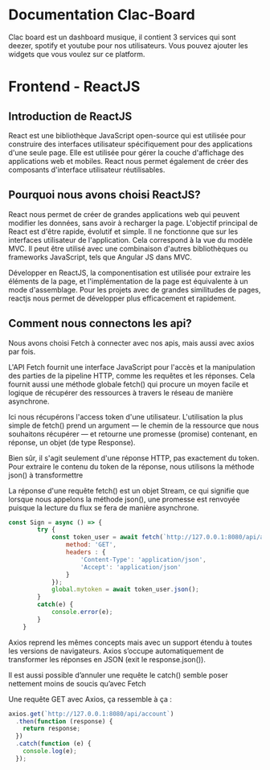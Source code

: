 # Documentation Clac-Board

Clac board est un dashboard musique, il contient 3 services qui sont deezer, spotify et youtube pour nos utilisateurs. Vous pouvez ajouter les widgets que vous voulez sur ce platform.
<br/>

# Frontend - ReactJS
## Introduction de ReactJS
React est une bibliothèque JavaScript open-source qui est utilisée pour construire des interfaces utilisateur spécifiquement pour des applications d'une seule page. Elle est utilisée pour gérer la couche d'affichage des applications web et mobiles. React nous permet également de créer des composants d'interface utilisateur réutilisables.
<br/>
## Pourquoi nous avons choisi ReactJS?
React nous permet de créer de grandes applications web qui peuvent modifier les données, sans avoir à recharger la page. L'objectif principal de React est d'être rapide, évolutif et simple. Il ne fonctionne que sur les interfaces utilisateur de l'application. Cela correspond à la vue du modèle MVC. Il peut être utilisé avec une combinaison d'autres bibliothèques ou frameworks JavaScript, tels que Angular JS dans MVC.

Développer en ReactJS, la componentisation est utilisée pour extraire les éléments de la page, et l'implémentation de la page est équivalente à un mode d'assemblage. Pour les projets avec de grandes similitudes de pages, reactjs nous permet de développer plus efficacement et rapidement.
<br/>
## Comment nous connectons les api?
Nous avons choisi Fetch à connecter avec nos apis, mais aussi avec axios par fois.

L'API Fetch fournit une interface JavaScript pour l'accès et la manipulation des parties de la pipeline HTTP, comme les requêtes et les réponses. Cela fournit aussi une méthode globale fetch() qui procure un moyen facile et logique de récupérer des ressources à travers le réseau de manière asynchrone.

Ici nous récupérons l'access token d'une utilisateur. L'utilisation la plus simple de fetch() prend un argument — le chemin de la ressource que nous souhaitons récupérer — et retourne une promesse (promise) contenant, en réponse, un objet (de type Response).

Bien sûr, il s'agit seulement d'une réponse HTTP, pas exactement du token. Pour extraire le contenu du token de la réponse, nous utilisons la méthode json() à transformettre

La réponse d'une requête fetch() est un objet Stream, ce qui signifie que lorsque nous appelons la méthode json(), une promesse est renvoyée puisque la lecture du flux se fera de manière asynchrone.

```js
const Sign = async () => { 
        try {
            const token_user = await fetch(`http://127.0.0.1:8080/api/account?username=${username}&password=${pwd}`, {
                method: 'GET',
                headers : { 
                    'Content-Type': 'application/json',
                    'Accept': 'application/json'
                }
            });
            global.mytoken = await token_user.json();
        }
        catch(e) {
            console.error(e);
        }
    }
```

Axios reprend les mêmes concepts mais avec un support étendu à toutes les versions de navigateurs. Axios s’occupe automatiquement de transformer les réponses en JSON (exit le response.json()).

Il est aussi possible d’annuler une requête le catch() semble poser nettement moins de soucis qu’avec Fetch

Une requête GET avec Axios, ça ressemble à ça :
```js
axios.get(`http://127.0.0.1:8080/api/account`)
  .then(function (response) {
    return response;
  })
  .catch(function (e) {
    console.log(e);
  });
```
